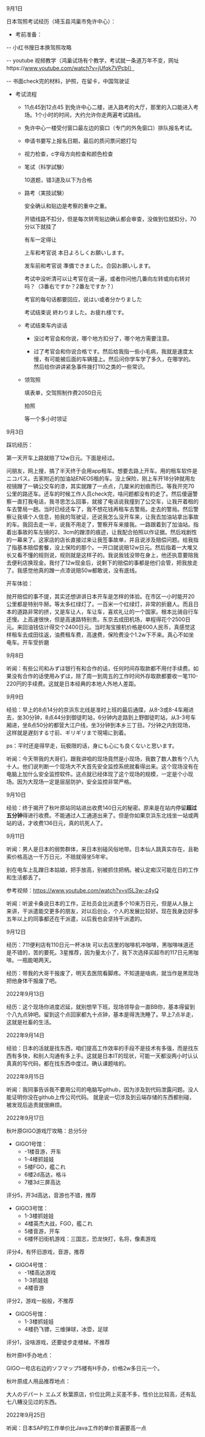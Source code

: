 9月1日

日本驾照考试经历（埼玉县鸿巢市免许中心）：

- 考前准备：

-- 小红书搜日本换驾照攻略

-- youtube 视频教学（鸿巢试场有个教学，考试就一条道万年不变，网址https://www.youtube.com/watch?v=jUfqk7VPcbI）

-- 书面check完的材料，护照，在留卡，中国驾驶证

- 考试流程

  - 11点45到12点45 到免许中心二楼，进入路考的大厅，那里的入口能进入考场。1个小时的时间，大约允许你走两遍考试路线。
  - 免许中心一楼受付窗口最左边的窗口（专门的外免窗口）排队报名考试。
  - 申请书要写上报名日期，最后的质问票问题打勾

  - 视力检查，c字母方向检查和颜色检查

  - 笔试（科学試験）

    10道题，错3道及以下为合格	

  - 路考（実技試験）

    安全确认和贴边是考察的重中之重。

    开错线路不扣分，但是每次转弯贴边确认都会审查，没做到位就扣分，70分以下就挂了

    有车一定得让

    上车和考官说 本日よろしくお願いします。

    发车前和考官说 準備できました。合図お願いします。

    考试中没听清可以让考官在说一遍，或者你问他几番向左转或向右转对吗？（3番右ですか？2番左ですか？）

    考官的每句话都要回应，说はい或者分かりました

    考试结束说 終わりました。お疲れ様です。

  - 考试结束车内谈话

    - 没过考官会和你说，哪个地方扣分了，哪个地方需要注意。

    - 过了考官会和你说合格です。然后给我指一些小毛病，我就是速度太慢，有可能被后面的车辆撞上。然后问你学车学了多久，在哪学的。然后给你讲讲紧急事件拨打110之类的一些常识。

  - 领驾照

    填表单，交驾照制作费2050日元

    拍照

    等一个多小时领证


9月3日

踩坑经历：

第一天开车上路就赔了12w日元。下面是经过。

问朋友，网上搜，搞了半天终于会用app租车。想要去路上开车。用的租车软件是ニコパス。去家附近的加油站ENEOS租的车。没上保险，刚上车开18分钟就用左视镜蹭了一辆公交车的漆，其实就蹭了一点点，几厘米的划痕而已。等我开完70公里的路还车。还车的时候工作人员check完，啥问题都没有的走了。然后傻逼警察一直打我电话，我寻思怎么回事，就接了电话说我撞到了公交车，让我开着租的车去警局一趟。当时已经还车了，我不想花钱再租车去警局。走去的警局。然后警察让我填个人信息，拍我的驾驶证，还说我怎么没开车来，让我去加油站拿出事故的车。我回去走一半，说我不用走了，警察开车来接我。一路跟着到了加油站。指着出事故的车左镜的2、3cm的蹭漆的痕迹，让我配合拍照以作证据。然后戏剧性的一幕来了。这家店的店长直接过来让我签事故单，并且说涉及赔偿问题。给我指了指基本赔偿套餐，没上保险的那个。一开口就说赔12w日元。然后指着一大堆又长又看不懂的规则说，规则就是这样子的。我说我钱没带在身上，他还执意要陪我去便利店换现金。我付了12w现金后，说剩下的赔偿的事都是他们会管，把我放走了。我感觉他真的蹭一点漆说赔50w都敢说，没有底线。


开车体验：

抛开赔偿的事不提，其实还想讲讲日本开车是怎样的体验。在市区一小时能开20公里都是特别牛掰。等太多红绿灯了。一百米一个红绿灯，非常的折磨人。而且日本的道路非常的挤，又是车让人，车让车，喜欢礼让的一个国家。根本比骑自行车还慢。上高速很快，但是高速路特别贵。东京去成田机场，单程得花个2500日元。来回油钱估计得交个2400日元。当时淘宝接机价格是600人民币，真感觉这样租车去成田往返，油费租车费，高速费，保险费没个1.2w下不来。真心不如坐电车。开车受折磨

9月8日

听闻：有些公司和みずほ银行有和合作的话，任何时间存取款都不用付手续费。如果没有合作的话使用みずほ，除了周一到周五的工作时间外存取款都要收一笔110-220円的手续费。这就是日本经典的本地人外地人差距。

9月9日

经验：早上的8点14分的京浜东北线是准时上班的最后通牒，从8-3或8-4车厢进去，坐30分钟，8点44分到御徒町站，6分钟内走路到上野御徒町站，从3-3号车厢进，坐8点50分的都营大江户线，坐3分钟到本乡三丁目。7分钟之内到现场，这样就是遅刻する寸前、ギリギリまで現場に到着。

ps：平时还是得早走，玩极限的话，身にも心にも良くないと思います。

听闻：今天带我的大哥们，跟我讲咱的现场竟然是小现场，我数了数人数有个八九十人。他们说判断一个现场大不大首先安全监控系统就看得出来。这个现场没有在电脑上加什么安全监控软件。这点就已经体现了这个现场的规模，一定是个小现场。因为大现场一定是层层防护，安全监控非常严格。



9月10日

经验：终于揭开了秋叶原站同站进出收费140日元的秘密。原来是在站内停留**超过五分钟**得进行收费。不能通过人工通道出来了。但是你如果京浜东北线坐一站或两站的话，才收费136日元，真的坑死人了。


9月11日

听闻：男人是日本的弱势群体，来日本别碰风俗地带。日本仙人跳真实存在，且勒索价格高达一千万日元，不赔就得坐5年牢。

别在电车上乱蹭日本姑娘，把手放高，别被抓住把柄。被认定痴汉可能在日的工作和生活都丢了。

参考视频：https://www.youtube.com/watch?v=vl5L3w-z4yQ


听闻：听波卡桑说日本的工作，正社员会比派遣多个10来万日元，但是从人脉上来讲，干派遣能交更多的朋友，对以后创业，个人的发展比较好。现在我身边好多五年以上的同事都还在干派遣，以后我也会坚持干派遣的。

9月12日

经历：711便利店有110日元一杯冰块 可以去店里的咖啡机冲咖啡，黑咖啡味道还是不错的，苦的要死。3星推荐，因为量太小了，我下次选择买超市的117日元黑咖啡。一瓶能喝两天。

经历：带我的大哥干报废了，明天去医院看脚疼。不知道是啥病，就当作是黑现场把他身体干报废了吧。


2022年9月13日

经历：这个现场你进度迟延，就别想早下班，现场领导会一直BB你，基本得留到个八九点钟吧。留到这个点回家都九十点钟，基本是得洗洗睡了。早上7点半走，这就是社畜的生活。


2022年9月14日

经验：日本的活就是找东西，咱们提高工作效率的手段不是技术有多强，而是找东西有多快，和别人沟通有多上手。这就是日本IT的现状，可能一天都没两小时认认真真的写代码，都在找东西中度过。确认课题啥的。

2022年9月15日

听闻：我同事告诉我不要用公司的电脑写github，因为涉及到代码泄露问题。没人能证明你没在github上传公司代码。
就是说一切涉及到云端存储的东西都别碰，被发现后追责就很麻烦。

2022年9月17日

秋叶原GIGO游戏厅攻略：总分5分

- GIGO1号馆：
  - -1楼音游，开车
  - 1-4楼抓娃娃
  - 5楼FGO，艦これ
  - 6楼2d高达，格斗
  - 7楼3d三屏高达

评分5，开3d高达，音游也不错，推荐

- GIGO3号馆：
  - 1-3楼抓娃娃
  - 4楼英杰大战，FGO，艦これ
  - 5楼音游，开车
  - 6楼怀旧街机游戏：三国志，恐龙快打，名将，像素游戏

评分4，有怀旧游戏，音游，推荐

- GIGO4号馆：
  - -1楼高达游戏
  - 1-3抓娃娃
  - 4楼音游

评分2，游戏一般般，不推荐

- GIGO5号馆：
  - 1-3楼抓娃娃
  - 4楼扔飞镖，三维弹球，冰壶，足球

评分1，没啥游戏，还要徒步走楼梯，不推荐



秋叶原H手办地点：

GIGO一号店右边的ソフマップ5楼有H手办，价格2w多日元一个。



秋叶原成人用品推荐地点：

大人のデパート エムズ 秋葉原店，价位比网上买差不多，性价比比较高，还有乱七八糟没见过的东西。


2022年9月25日

听闻：日本SAP的工作单价比Java工作的单价普遍要高一点

